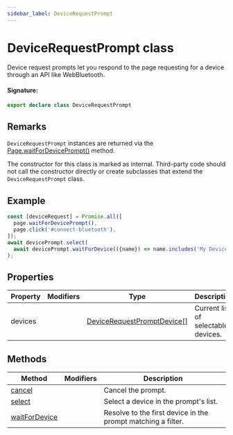 ```yaml
---
sidebar_label: DeviceRequestPrompt
---
```


# DeviceRequestPrompt class

Device request prompts let you respond to the page requesting for a device through an API like WebBluetooth.

#### Signature:

```typescript
export declare class DeviceRequestPrompt
```

## Remarks

`DeviceRequestPrompt` instances are returned via the [Page.waitForDevicePrompt()](./puppeteer.page.waitfordeviceprompt.md) method.

The constructor for this class is marked as internal. Third-party code should not call the constructor directly or create subclasses that extend the `DeviceRequestPrompt` class.

## Example

```ts
const [deviceRequest] = Promise.all([
  page.waitForDevicePrompt(),
  page.click('#connect-bluetooth'),
]);
await devicePrompt.select(
  await devicePrompt.waitForDevice(({name}) => name.includes('My Device'))
);
```

## Properties

| Property | Modifiers | Type                                                                      | Description                         |
| -------- | --------- | ------------------------------------------------------------------------- | ----------------------------------- |
| devices  |           | [DeviceRequestPromptDevice](./puppeteer.devicerequestpromptdevice.md)\[\] | Current list of selectable devices. |

## Methods

| Method                                                            | Modifiers | Description                                                  |
| ----------------------------------------------------------------- | --------- | ------------------------------------------------------------ |
| [cancel](./puppeteer.devicerequestprompt.cancel.md)               |           | Cancel the prompt.                                           |
| [select](./puppeteer.devicerequestprompt.select.md)               |           | Select a device in the prompt's list.                        |
| [waitForDevice](./puppeteer.devicerequestprompt.waitfordevice.md) |           | Resolve to the first device in the prompt matching a filter. |
